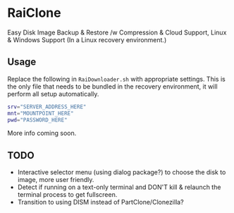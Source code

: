 # RaiClone
Easy Disk Image Backup & Restore /w Compression & Cloud Support, Linux & Windows Support (In a Linux recovery environment.)

## Usage

Replace the following in `RaiDownloader.sh` with appropriate settings. This is the only file that needs to be bundled in the recovery environment, it will perform all setup automatically.
```bash
srv="SERVER_ADDRESS_HERE"
mnt="MOUNTPOINT_HERE"
pwd="PASSWORD_HERE"
```

More info coming soon.

## TODO

- Interactive selector menu (using dialog package?) to choose the disk to image, more user friendly.
- Detect if running on a text-only terminal and DON'T kill & relaunch the terminal process to get fullscreen.
- Transition to using DISM instead of PartClone/Clonezilla?